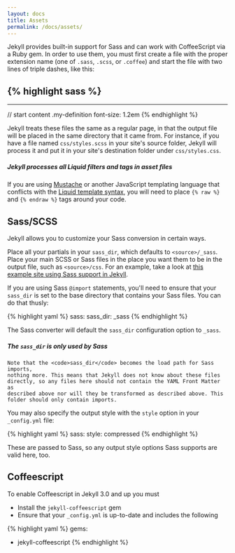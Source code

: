 ```yaml
---
layout: docs
title: Assets
permalink: /docs/assets/
---
```


Jekyll provides built-in support for Sass and can work with CoffeeScript via 
a Ruby gem. In order to use them, you must first create a file with the 
proper extension name (one of `.sass`, `.scss`, or `.coffee`) and start the 
file with two lines of triple dashes, like this:

{% highlight sass %}
---
---

// start content
.my-definition
  font-size: 1.2em
{% endhighlight %}

Jekyll treats these files the same as a regular page, in that the output file
will be placed in the same directory that it came from. For instance, if you
have a file named `css/styles.scss` in your site's source folder, Jekyll
will process it and put it in your site's destination folder under
`css/styles.css`.

<div class="note info">
  <h5>Jekyll processes all Liquid filters and tags in asset files</h5>
  <p>If you are using <a href="http://mustache.github.io">Mustache</a>
     or another JavaScript templating language that conflicts with
     the <a href="/docs/templates/">Liquid template syntax</a>, you
     will need to place <code>{&#37; raw &#37;}</code> and
     <code>{&#37; endraw &#37;}</code> tags around your code.</p>
</div>

## Sass/SCSS

Jekyll allows you to customize your Sass conversion in certain ways.

Place all your partials in your `sass_dir`, which defaults to
`<source>/_sass`. Place your main SCSS or Sass files in the place you want
them to be in the output file, such as `<source>/css`. For an example, take
a look at [this example site using Sass support in Jekyll][example-sass].

If you are using Sass `@import` statements, you'll need to ensure that your
`sass_dir` is set to the base directory that contains your Sass files. You
can do that thusly:

{% highlight yaml %}
sass:
    sass_dir: _sass
{% endhighlight %}

The Sass converter will default the `sass_dir` configuration option to
`_sass`.

[example-sass]: https://github.com/jekyll/jekyll-sass-converter/tree/master/example

<div class="note info">
  <h5>The <code>sass_dir</code> is only used by Sass</h5>
  <p>

    Note that the <code>sass_dir</code> becomes the load path for Sass imports,
    nothing more. This means that Jekyll does not know about these files
    directly, so any files here should not contain the YAML Front Matter as
    described above nor will they be transformed as described above. This
    folder should only contain imports.

  </p>
</div>

You may also specify the output style with the `style` option in your
`_config.yml` file:

{% highlight yaml %}
sass:
    style: compressed
{% endhighlight %}

These are passed to Sass, so any output style options Sass supports are valid
here, too.


## Coffeescript

To enable Coffeescript in Jekyll 3.0 and up you must

 * Install the `jekyll-coffeescript` gem
 * Ensure that your `_config.yml` is up-to-date and includes the following

{% highlight yaml %}
gems:
 - jekyll-coffeescript
{% endhighlight %}
